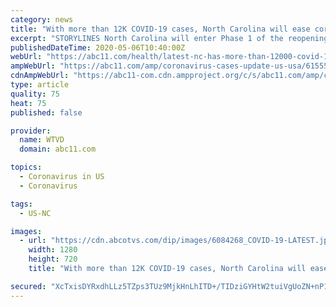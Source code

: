```yaml
---
category: news
title: "With more than 12K COVID-19 cases, North Carolina will ease coronavirus restrictions later this week"
excerpt: "STORYLINES North Carolina will enter Phase 1 of the reopening process this week as some restrictions will ease. It's part of a three-part plan to restart the eco"
publishedDateTime: 2020-05-06T10:40:00Z
webUrl: "https://abc11.com/health/latest-nc-has-more-than-12000-covid-19-cases/6155553/"
ampWebUrl: "https://abc11.com/amp/coronavirus-cases-update-us-usa/6155553/"
cdnAmpWebUrl: "https://abc11-com.cdn.ampproject.org/c/s/abc11.com/amp/coronavirus-cases-update-us-usa/6155553/"
type: article
quality: 75
heat: 75
published: false

provider:
  name: WTVD
  domain: abc11.com

topics:
  - Coronavirus in US
  - Coronavirus

tags:
  - US-NC

images:
  - url: "https://cdn.abcotvs.com/dip/images/6084268_COVID-19-LATEST.jpg"
    width: 1280
    height: 720
    title: "With more than 12K COVID-19 cases, North Carolina will ease coronavirus restrictions later this week"

secured: "XcTxisDYRxdhLLz5TZps3TUz9MjkHnLhITD+/TIDziGYHtW2tuiVgUoZN+nP1cisQ5s2Zanl5y/bYYL4WEHSnpXFYqWsJSYUH/NTtqQ2PeA9Pcl7Y8jOPiVuUj7mzRuuTSPVYeK+NDblhsmJhcJmtl47p9Nb58jfuDTif9w7Huk5pD6GxtYG0OQAKacpc2aWPCIzfIQVAjuPAGxcbjNWWtJaxW6+4Hl9bLCzoTncsdtxErr7hxZIDJls6yf2SuE3ydmGOORS0JPp+GvJVlTWT17dOPq8L5o/Bw2C1NoHTSmzVBxG+ojNkZ0G51A6eGixAWh5Bigbx314AhdajWjOAHN6qwQbEoN0ROG/Pr6E+FYwu39Z/+EDMI8rykCEQ8t3GKcmvJ+Rff6lt3tCjIGl0Qt6VfeqGv61dQFm2Il6V0wF7CYvhPZ0D/2DblQPtbzA7R7vGhiQ7lAPysf48QR3Ee/WkmbvLIYXEAI7Sfsm1UU=;KWEF4OO6WqhjfwpGeR/28A=="
---
```


